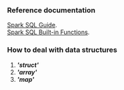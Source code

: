 ### Reference documentation

[Spark SQL Guide](https://spark.apache.org/docs/latest/sql-ref.html).  
[Spark SQL Built-in Functions](https://spark.apache.org/docs/latest/api/sql/).

### How to deal with data structures
1. <b><i>'struct'</i></b>
2. <b><i>'array'</i></b>
3. <b><i>'map'</i></b>




